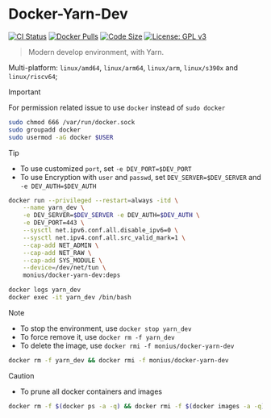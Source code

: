 # Docker-Yarn-Dev

[![CI Status](https://github.com/Mon-ius/Docker-Yarn-Dev/workflows/build/badge.svg)](https://github.com/Mon-ius/Docker-Yarn-Dev/actions?query=workflow:build)
[![Docker Pulls](https://flat.badgen.net/docker/pulls/monius/docker-yarn-dev?icon=docker)](https://hub.docker.com/r/monius/docker-yarn-dev)
[![Code Size](https://img.shields.io/github/languages/code-size/Mon-ius/Docker-Yarn-Dev)](https://github.com/Mon-ius/Docker-Yarn-Dev)
[![License: GPL v3](https://img.shields.io/badge/License-GPLv3-blue.svg)](https://www.gnu.org/licenses/gpl-3.0)

> Modern develop environment, with Yarn.

Multi-platform: `linux/amd64`, `linux/arm64`, `linux/arm`, `linux/s390x` and `linux/riscv64`;

> [!IMPORTANT]  
> For permission related issue to use `docker` instead of `sudo docker`

```sh
sudo chmod 666 /var/run/docker.sock
sudo groupadd docker
sudo usermod -aG docker $USER
```

> [!TIP]
> - To use customized `port`, set `-e DEV_PORT=$DEV_PORT`
> - To use Encryption with `user` and `passwd`, set `DEV_SERVER=$DEV_SERVER` and `-e DEV_AUTH=$DEV_AUTH`

```sh
docker run --privileged --restart=always -itd \
    --name yarn_dev \
    -e DEV_SERVER=$DEV_SERVER -e DEV_AUTH=$DEV_AUTH \
    -e DEV_PORT=443 \
    --sysctl net.ipv6.conf.all.disable_ipv6=0 \
    --sysctl net.ipv4.conf.all.src_valid_mark=1 \
    --cap-add NET_ADMIN \
    --cap-add NET_RAW \
    --cap-add SYS_MODULE \
    --device=/dev/net/tun \
    monius/docker-yarn-dev:deps

docker logs yarn_dev
docker exec -it yarn_dev /bin/bash
```

> [!NOTE]
> - To stop the environment, use `docker stop yarn_dev`
> - To force remove it, use `docker rm -f yarn_dev`
> - To delete the image, use `docker rmi -f monius/docker-yarn-dev`

```sh
docker rm -f yarn_dev && docker rmi -f monius/docker-yarn-dev
```

> [!CAUTION]
> - To prune all docker containers and images

```sh
docker rm -f $(docker ps -a -q) && docker rmi -f $(docker images -a -q)
```